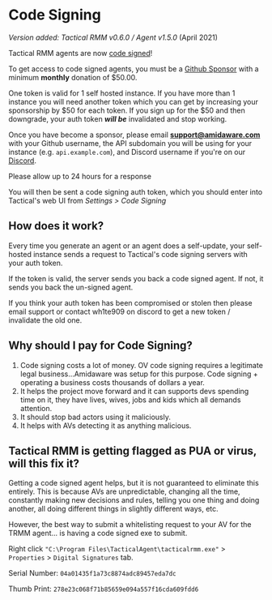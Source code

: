 # Code Signing

*Version added: Tactical RMM v0.6.0 / Agent v1.5.0* (April 2021)

Tactical RMM agents are now [code signed](https://comodosslstore.com/resources/what-is-microsoft-authenticode-code-signing-certificate/)!

To get access to code signed agents, you must be a [Github Sponsor](https://github.com/sponsors/amidaware) with a minimum **monthly** donation of $50.00. 

One token is valid for 1 self hosted instance. If you have more than 1 instance you will need another token which you can get by increasing your sponsorship by $50 for each token. If you sign up for the $50 and then downgrade, your auth token _**will be**_ invalidated and stop working.

Once you have become a sponsor, please email **support@amidaware.com** with your Github username, the API subdomain you will be using for your instance (e.g. `api.example.com`), and Discord username if you're on our [Discord](https://discord.gg/upGTkWp).

Please allow up to 24 hours for a response

You will then be sent a code signing auth token, which you should enter into Tactical's web UI from *Settings > Code Signing*

## How does it work?

Every time you generate an agent or an agent does a self-update, your self-hosted instance sends a request to Tactical's code signing servers with your auth token.

If the token is valid, the server sends you back a code signed agent. If not, it sends you back the un-signed agent.

If you think your auth token has been compromised or stolen then please email support or contact wh1te909 on discord to get a new token / invalidate the old one.

## Why should I pay for Code Signing?

1. Code signing costs a lot of money. OV code signing requires a legitimate legal business...Amidaware was setup for this purpose. Code signing + operating a business costs thousands of dollars a year.
2. It helps the project move forward and it can supports devs spending time on it, they have lives, wives, jobs and kids which all demands attention.
3. It should stop bad actors using it maliciously.
4. It helps with AVs detecting it as anything malicious.

## Tactical RMM is getting flagged as PUA or virus, will this fix it?

Getting a code signed agent helps, but it is not guaranteed to eliminate this entirely. This is because AVs are unpredictable, changing all the time, constantly making new decisions and rules, telling you one thing and doing another, all doing different things in slightly different ways, etc.

However, the best way to submit a whitelisting request to your AV for the TRMM agent... is having a code signed exe to submit.

Right click `"C:\Program Files\TacticalAgent\tacticalrmm.exe"` > `Properties` > `Digital Signatures` tab. 

Serial Number: `04a01435f1a73c8874adc89457eda7dc`

Thumb Print: `278e23c068f71b85659e094a557f16cda609fdd6`
